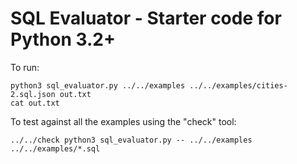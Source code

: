 # SQL Evaluator - Starter code for Python 3.2+

To run:

```
python3 sql_evaluator.py ../../examples ../../examples/cities-2.sql.json out.txt
cat out.txt
```

To test against all the examples using the "check" tool:

```
../../check python3 sql_evaluator.py -- ../../examples ../../examples/*.sql
```
